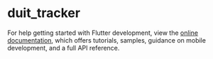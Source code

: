 # duit_tracker

For help getting started with Flutter development, view the
[online documentation](https://docs.flutter.dev/), which offers tutorials,
samples, guidance on mobile development, and a full API reference.
